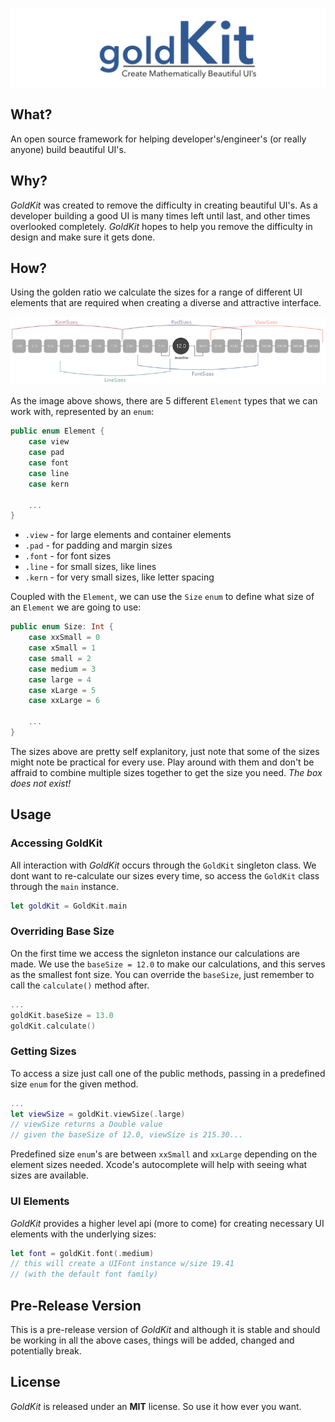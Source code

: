 ![GoldKit](images/goldKit-banner.png)

## What?
An open source framework for helping developer's/engineer's (or really anyone) build beautiful UI's.

## Why?
*GoldKit* was created to remove the difficulty in creating beautiful UI's.  As a developer building a good UI is many times left until last, and other times overlooked completely.  *GoldKit* hopes to help you remove the difficulty in design and make sure it gets done.

## How?
Using the golden ratio we calculate the sizes for a range of different UI elements that are required when creating a diverse and attractive interface.

![Layout of GoldKit sizes](images/goldKit-sizes-3.png)

As the image above shows, there are 5 different ``Element`` types that we can work with, represented by an ``enum``:

```swift
public enum Element {
    case view
    case pad
    case font
    case line
    case kern
    
    ...
}
```

* ``.view`` - for large elements and container elements
* ``.pad`` - for padding and margin sizes
* ``.font`` - for font sizes 
* ``.line`` - for small sizes, like lines
* ``.kern`` - for very small sizes, like letter spacing

Coupled with the ``Element``, we can use the ``Size`` ``enum`` to define what size of an ``Element`` we are going to use:

```swift
public enum Size: Int {
    case xxSmall = 0
    case xSmall = 1
    case small = 2
    case medium = 3
    case large = 4
    case xLarge = 5
    case xxLarge = 6
    
    ...
}
```
The sizes above are pretty self explanitory, just note that some of the sizes might note be practical for every use.  Play around with them and don't be affraid to combine multiple sizes together to get the size you need.  *The box does not exist!*

## Usage

### Accessing GoldKit
All interaction with *GoldKit* occurs through the ``GoldKit`` singleton class.  We dont want to re-calculate our sizes every time, so access the ``GoldKit`` class through the ``main`` instance.

```swift
let goldKit = GoldKit.main
```

### Overriding Base Size
On the first time we access the signleton instance our calculations are made.  We use the ``baseSize = 12.0`` to make our calculations, and this serves as the smallest font size.  You can override the ``baseSize``, just remember to call the ``calculate()`` method after.

```swift
...
goldKit.baseSize = 13.0
goldKit.calculate()
```

### Getting Sizes
To access a size just call one of the public methods, passing in a predefined size ``enum`` for the given method.

```swift
...
let viewSize = goldKit.viewSize(.large)
// viewSize returns a Double value
// given the baseSize of 12.0, viewSize is 215.30...
```
Predefined size ``enum``'s are between ``xxSmall`` and ``xxLarge`` depending on the element sizes needed. Xcode's autocomplete will help with seeing what sizes are available.

### UI Elements

*GoldKit* provides a higher level api (more to come) for creating necessary UI elements with the underlying sizes:

```swift
let font = goldKit.font(.medium)
// this will create a UIFont instance w/size 19.41
// (with the default font family)
```

## Pre-Release Version
This is a pre-release version of *GoldKit* and although it is stable and should be working in all the above cases, things will be added, changed and potentially break.

## License
*GoldKit* is released under an **MIT** license.  So use it how ever you want.
